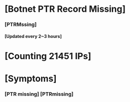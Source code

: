 # [Botnet PTR Record Missing]
### [PTRMssing]
#### [Updated every 2~3 hours]

# [Counting 21451 IPs]

# [Symptoms] 
###   [PTR missing] [PTRmissing]
